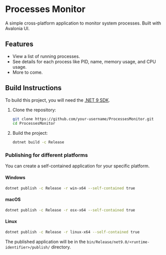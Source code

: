 # Processes Monitor

A simple cross-platform application to monitor system processes. Built with Avalonia UI.

## Features

- View a list of running processes.
- See details for each process like PID, name, memory usage, and CPU usage.
- More to come.

## Build Instructions

To build this project, you will need the [.NET 9 SDK](https://dotnet.microsoft.com/download/dotnet/9.0).

1.  Clone the repository:
    ```bash
    git clone https://github.com/your-username/ProcessesMonitor.git
    cd ProcessesMonitor
    ```

2.  Build the project:
    ```bash
    dotnet build -c Release
    ```

### Publishing for different platforms

You can create a self-contained application for your specific platform.

#### Windows
```bash
dotnet publish -c Release -r win-x64 --self-contained true
```

#### macOS
```bash
dotnet publish -c Release -r osx-x64 --self-contained true
```

#### Linux
```bash
dotnet publish -c Release -r linux-x64 --self-contained true
```

The published application will be in the `bin/Release/net9.0/<runtime-identifier>/publish/` directory. 